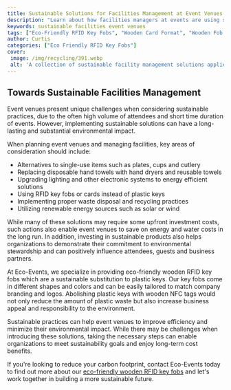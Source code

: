 ```yaml
---
title: Sustainable Solutions for Facilities Management at Event Venues
description: "Learn about how facilities managers at events are using sustainable solutions to help conserve energy and reduce waste Find out about the different strategies used and the benefits they bring"
keywords: sustainable facilities event venues
tags: ["Eco-Friendly RFID Key Fobs", "Wooden Card Format", "Wooden Fob Format", "Event Venues", "Healthcare Facilities"]
author: Curtis
categories: ["Eco Friendly RFID Key Fobs"]
cover: 
 image: /img/recycling/391.webp
 alt: 'A collection of sustainable facility management solutions applied within event venues'
---
```

## Towards Sustainable Facilities Management
Event venues present unique challenges when considering sustainable practices, due to the often high volume of attendees and short time duration of events. However, implementing sustainable solutions can have a long-lasting and substantial environmental impact. 

When planning event venues and managing facilities, key areas of consideration should include: 
 
 - Alternatives to single-use items such as plates, cups and cutlery
 - Replacing disposable hand towels with hand dryers and reusable towels 
 - Upgrading lighting and other electronic systems to energy efficient solutions 
 - Using RFID key fobs or cards instead of plastic keys
 - Implementing proper waste disposal and recycling practices
 - Utilizing renewable energy sources such as solar or wind 
 
While many of these solutions may require some upfront investment costs, such actions also enable event venues to save on energy and water costs in the long run. In addition, investing in sustainable products also helps organizations to demonstrate their commitment to environmental stewardship and can positively influence attendees, guests and business partners. 

At Eco-Events, we specialize in providing eco-friendly wooden RFID key fobs which are a sustainable substitution to plastic keys. Our key fobs come in different shapes and colors and can be easily tailored to match company branding and logos. Abolishing plastic keys with wooden NFC tags would not only reduce the amount of plastic waste but also increase business appeal and responsibility to the environment. 

Sustainable practices can help event venues to improve efficiency and minimize their environmental impact. While there may be challenges when introducing these solutions, taking the necessary steps can enable organizations to meet sustainability goals and enjoy long-term cost benefits. 

If you're looking to reduce your carbon footprint, contact Eco-Events today to find out more about our [eco-friendly wooden RFID key fobs](/eco-friendly-rfid-key-fobs) and let's work together in building a more sustainable future.
